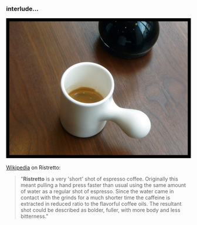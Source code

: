 
### interlude...

![A short, intense shot of espresso](assets/images/espresso.jpg)

[Wikipedia] on Ristretto:

> "**Ristretto** is a very 'short' shot of espresso coffee. Originally this meant pulling a hand press faster than usual using the same amount of water as a regular shot of espresso. Since the water came in contact with the grinds for a much shorter time the caffeine is extracted in reduced ratio to the flavorful coffee oils. The resultant shot could be described as bolder, fuller, with more body and less bitterness."

[Wikipedia]: https://en.wikipedia.org/wiki/Ristretto

<div class="pagebreak"></div>